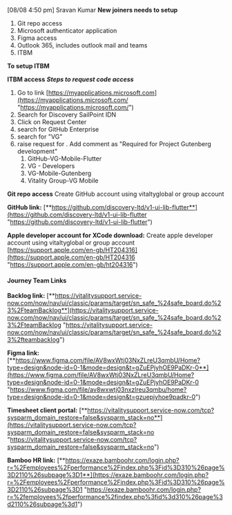[08/08 4:50 pm] Sravan Kumar
**New joiners needs to setup** 

1. Git repo access
2. Microsoft authenticator application
3. Figma access
4. Outlook 365, includes outlook mail and teams
5. ITBM

**To setup ITBM**

**ITBM access** _**Steps to request code access**_

1. Go to link [https://myapplications.microsoft.com](https://myapplications.microsoft.com/ "https://myapplications.microsoft.com/")
2. Search for Discovery SailPoint IDN
3. Click on Request Center
4. search for GitHub Enterprise
5. search for "VG"
6. raise request for . Add comment as "Required for Project Gutenberg development"
    1. GitHub-VG-Mobile-Flutter
    2. VG - Developers
    3. VG-Mobile-Gutenberg
    4. Vitality Group-VG Mobile

**Git repo access**
Create GitHub account using vitaltyglobal or group account

**GitHub link:**
[**https://github.com/discovery-ltd/v1-ui-lib-flutter**](https://github.com/discovery-ltd/v1-ui-lib-flutter "https://github.com/discovery-ltd/v1-ui-lib-flutter")

**Apple developer account for XCode download:**
Create apple developer account using vitaltyglobal or group account
[https://support.apple.com/en-gb/HT204316](https://support.apple.com/en-gb/HT204316 "https://support.apple.com/en-gb/ht204316")

#### Journey Team Links

**Backlog link:**
[**https://vitalitysupport.service-now.com/now/nav/ui/classic/params/target/sn_safe_%24safe_board.do%23%2FteamBacklog**](https://vitalitysupport.service-now.com/now/nav/ui/classic/params/target/sn_safe_%24safe_board.do%23%2FteamBacklog "https://vitalitysupport.service-now.com/now/nav/ui/classic/params/target/sn_safe_%24safe_board.do%23%2fteambacklog")

**Figma link:**
[**https://www.figma.com/file/AV8wxWtj03NxZLreU3qmbU/Home?type=design&node-id=0-1&mode=design&t=gZuEPjyhOE9PaDKr-0**](https://www.figma.com/file/AV8wxWtj03NxZLreU3qmbU/Home?type=design&node-id=0-1&mode=design&t=gZuEPjyhOE9PaDKr-0 "https://www.figma.com/file/av8wxwtj03nxzlreu3qmbu/home?type=design&node-id=0-1&mode=design&t=gzuepjyhoe9padkr-0")

**Timesheet client portal:**
[**https://vitalitysupport.service-now.com/tcp?sysparm_domain_restore=false&sysparm_stack=no**](https://vitalitysupport.service-now.com/tcp?sysparm_domain_restore=false&sysparm_stack=no "https://vitalitysupport.service-now.com/tcp?sysparm_domain_restore=false&sysparm_stack=no")

**Bamboo HR link:**
[**https://exaze.bamboohr.com/login.php?r=%2Femployees%2Fperformance%2Findex.php%3Fid%3D310%26page%3D2110%26subpage%3D1**](https://exaze.bamboohr.com/login.php?r=%2Femployees%2Fperformance%2Findex.php%3Fid%3D310%26page%3D2110%26subpage%3D1 "https://exaze.bamboohr.com/login.php?r=%2femployees%2fperformance%2findex.php%3fid%3d310%26page%3d2110%26subpage%3d1")
